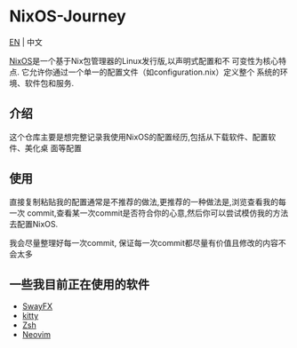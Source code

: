 # NixOS-Journey

[EN](./README.md) | 中文

[NixOS](https://nixos.org/)是一个基于Nix包管理器的Linux发行版,以声明式配置和不
可变性为核心特点. 它允许你通过一个单一的配置文件（如configuration.nix）定义整个
系统的环境、软件包和服务.

## 介绍

这个仓库主要是想完整记录我使用NixOS的配置经历,包括从下载软件、配置软件、美化桌
面等配置

## 使用

直接复制粘贴我的配置通常是不推荐的做法,更推荐的一种做法是,浏览查看我的每一次
commit,查看某一次commit是否符合你的心意,然后你可以尝试模仿我的方法去配置NixOS.

我会尽量整理好每一次commit, 保证每一次commit都尽量有价值且修改的内容不会太多

## 一些我目前正在使用的软件

- [SwayFX](https://github.com/WillPower3309/swayfx)
- [kitty](https://github.com/kovidgoyal/kitty)
- [Zsh](https://www.zsh.org/)
- [Neovim](https://github.com/neovim/neovim)
